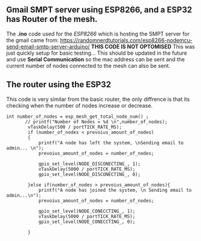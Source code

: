 ## Gmail SMPT server using ESP8266, and a ESP32 has Router of the mesh.
The **.ino** code used for the *ESP8266* which is hosting the SMPT server for the gmail came from:
https://randomnerdtutorials.com/esp8266-nodemcu-send-email-smtp-server-arduino/
**THIS CODE IS NOT OPTOMISED** This was just quickly setup for basic testing... This should be updated in the future and use **Serial Communication** so 
the mac address can be sent and the current number of nodes connected to the mesh can also be sent. 

## The router using the ESP32
This code is very similar from the basic router, the only diffrence is that its checking when the number of nodes increase or decrease.


```
int number_of_nodes = esp_mesh_get_total_node_num() ; 
       // printf("Number of Nodes = %d \n",number_of_nodes); 
        vTaskDelay(500 / portTICK_RATE_MS); 
        if (number_of_nodes < prevoius_amount_of_nodes)     
        {
            printf("A node has left the system, \nSending email to admin... \n");
            prevoius_amount_of_nodes = number_of_nodes; 
            
            gpio_set_level(NODE_DISCONECTING_, 1);
            vTaskDelay(5000 / portTICK_RATE_MS); 
            gpio_set_level(NODE_DISCONECTING_, 0);

        }else if(number_of_nodes > prevoius_amount_of_nodes){
            printf("A node has joined the system, \n Sending email to admin...\n");
            prevoius_amount_of_nodes = number_of_nodes; 
           
            gpio_set_level(NODE_CONECCTING_, 1);
            vTaskDelay(5000 / portTICK_RATE_MS); 
            gpio_set_level(NODE_CONECCTING_, 0);

        }
```
